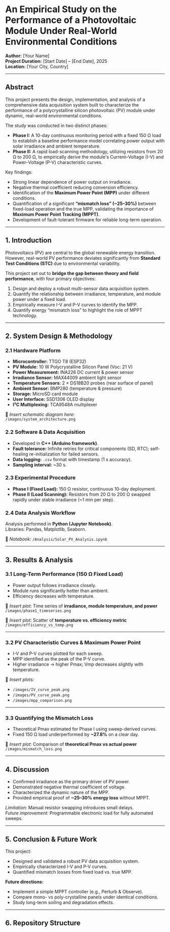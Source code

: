 # An Empirical Study on the Performance of a Photovoltaic Module Under Real-World Environmental Conditions

**Author:** [Your Name]  
**Project Duration:** [Start Date] – [End Date], 2025  
**Location:** [Your City, Country]

---

## Abstract
This project presents the design, implementation, and analysis of a comprehensive data acquisition system built to characterize the performance of a polycrystalline silicon photovoltaic (PV) module under dynamic, real-world environmental conditions.  

The study was conducted in two distinct phases:  

- **Phase I:** A 10-day continuous monitoring period with a fixed 150 Ω load to establish a baseline performance model correlating power output with solar irradiance and ambient temperature.  
- **Phase II:** A rapid load-scanning methodology, utilizing resistors from 20 Ω to 200 Ω, to empirically derive the module's Current–Voltage (I-V) and Power–Voltage (P-V) characteristic curves.  

Key findings:  
- Strong linear dependence of power output on irradiance.  
- Negative thermal coefficient reducing conversion efficiency.  
- Identification of the **Maximum Power Point (MPP)** under different conditions.  
- Quantification of a significant **“mismatch loss” (~25–30%)** between fixed-load operation and the true MPP, validating the importance of **Maximum Power Point Tracking (MPPT)**.  
- Development of fault-tolerant firmware for reliable long-term operation.  

---

## 1. Introduction
Photovoltaics (PV) are central to the global renewable energy transition. However, real-world PV performance deviates significantly from **Standard Test Conditions (STC)** due to environmental variability.  

This project set out to **bridge the gap between theory and field performance**, with four primary objectives:  

1. Design and deploy a robust multi-sensor data acquisition system.  
2. Quantify the relationship between irradiance, temperature, and module power under a fixed load.  
3. Empirically measure I-V and P-V curves to identify the MPP.  
4. Quantify energy “mismatch loss” to highlight the role of MPPT technology.  

---

## 2. System Design & Methodology

### 2.1 Hardware Platform
- **Microcontroller:** TTGO T8 (ESP32)  
- **PV Module:** 10 W Polycrystalline Silicon Panel (Voc: 21 V)  
- **Power Measurement:** INA226 DC current & power sensor  
- **Irradiance Sensor:** MAX44009 ambient light sensor  
- **Temperature Sensors:** 2 × DS18B20 probes (rear surface of panel)  
- **Ambient Sensor:** BMP280 (temperature & pressure)  
- **Storage:** MicroSD card module  
- **User Interface:** SSD1306 OLED display  
- **I²C Multiplexing:** TCA9548A multiplexer  

📌 *Insert schematic diagram here:*  
`/images/system_architecture.png`  

### 2.2 Software & Data Acquisition
- Developed in **C++ (Arduino framework)**.  
- **Fault tolerance:** Infinite retries for critical components (SD, RTC); self-healing re-initialization for failed sensors.  
- **Data logging:** `.csv` format with timestamp (1 s accuracy).  
- **Sampling interval:** ~30 s.  

### 2.3 Experimental Procedure
- **Phase I (Fixed Load):** 150 Ω resistor, continuous 10-day deployment.  
- **Phase II (Load Scanning):** Resistors from 20 Ω to 200 Ω swapped rapidly under stable irradiance (~1 min per step).  

### 2.4 Data Analysis Workflow
Analysis performed in **Python (Jupyter Notebook)**.  
Libraries: Pandas, Matplotlib, Seaborn.  

📌 *Notebook:* `/Analysis/Solar_PV_Analysis.ipynb`  

---

## 3. Results & Analysis

### 3.1 Long-Term Performance (150 Ω Fixed Load)
- Power output follows irradiance closely.  
- Module runs significantly hotter than ambient.  
- Efficiency decreases with temperature.  

📌 *Insert plot:* Time series of **irradiance, module temperature, and power**  
`/images/phase1_timeseries.png`  

📌 *Insert plot:* Scatter of **temperature vs. efficiency metric**  
`/images/efficiency_vs_temp.png`  

---

### 3.2 PV Characteristic Curves & Maximum Power Point
- I-V and P-V curves plotted for each sweep.  
- MPP identified as the peak of the P-V curve.  
- Higher irradiance → higher Pmax; Vmp decreases slightly with temperature.  

📌 *Insert plots:*  
- `/images/IV_curve_peak.png`  
- `/images/PV_curve_peak.png`  
- `/images/mpp_comparison.png`  

---

### 3.3 Quantifying the Mismatch Loss
- Theoretical Pmax estimated for Phase I using sweep-derived curves.  
- Fixed 150 Ω load underperformed by **~27.8%** on a clear day.  

📌 *Insert plot:* Comparison of **theoretical Pmax vs actual power**  
`/images/mismatch_loss.png`  

---

## 4. Discussion
- Confirmed irradiance as the primary driver of PV power.  
- Demonstrated negative thermal coefficient of voltage.  
- Characterized the dynamic nature of the MPP.  
- Provided empirical proof of **~25–30% energy loss** without MPPT.  

*Limitation:* Manual resistor swapping introduces small delays.  
*Future improvement:* Programmable electronic load for fully automated sweeps.  

---

## 5. Conclusion & Future Work
This project:  
- Designed and validated a robust PV data acquisition system.  
- Empirically characterized I-V and P-V curves.  
- Quantified mismatch losses from fixed load vs. true MPP.  

**Future directions:**  
- Implement a simple MPPT controller (e.g., Perturb & Observe).  
- Compare mono- vs poly-crystalline panels under identical conditions.  
- Study long-term soiling and degradation effects.  

---

## 6. Repository Structure
